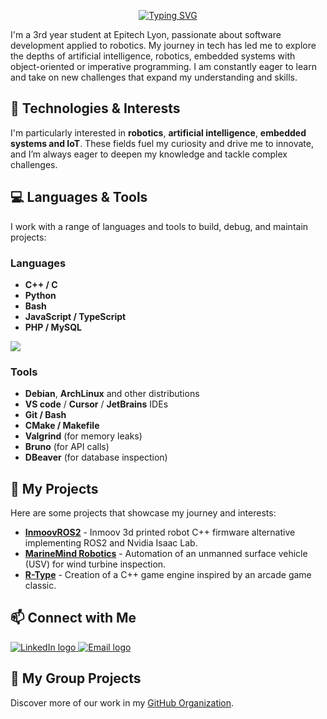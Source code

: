 <p align='center'>
  <a href="https://git.io/typing-svg">
    <img src="https://readme-typing-svg.demolab.com?font=Fira+Code&duration=2000&pause=1000&color=0A51A1&background=93FF3000&center=true&multiline=true&width=550&height=100&lines=%F0%9F%91%8B+Hi!+I'm+Charles+Madjeri;About+me%3A" alt="Typing SVG" />
  </a>
</p>

I'm a 3rd year student at Epitech Lyon, passionate about software development applied to robotics.
My journey in tech has led me to explore the depths of artificial intelligence, robotics, embedded systems with object-oriented or imperative programming.
I am constantly eager to learn and take on new challenges that expand my understanding and skills.

## 🔧 Technologies & Interests
I'm particularly interested in **robotics**, **artificial intelligence**, **embedded systems and IoT**.
These fields fuel my curiosity and drive me to innovate, and I’m always eager to deepen my knowledge and tackle complex challenges.

## 💻 Languages & Tools
I work with a range of languages and tools to build, debug, and maintain projects:

### Languages
- **C++ / C**
- **Python**
- **Bash**
- **JavaScript / TypeScript**
- **PHP / MySQL**

<img src="https://github-readme-stats.vercel.app/api/top-langs/?username=charlesmadjeri&theme=nord&layout=compact&langs_count=6" />

### Tools
- **Debian**, **ArchLinux** and other distributions
- **VS code** / **Cursor** / **JetBrains** IDEs
- **Git / Bash**
- **CMake / Makefile**
- **Valgrind** (for memory leaks)
- **Bruno** (for API calls)
- **DBeaver** (for database inspection)

## 📂 My Projects
Here are some projects that showcase my journey and interests:

- [**InmoovROS2**](https://github.com/charlesmadjeri/inmoov-ros2-firmware) - Inmoov 3d printed robot C++ firmware alternative implementing ROS2 and Nvidia Isaac Lab.
- [**MarineMind Robotics**](https://github.com/ASM-Studios/marinemind-robotics-aquabot) - Automation of an unmanned surface vehicle (USV) for wind turbine inspection.
- [**R-Type**](https://github.com/ASM-Studios/R-Type) - Creation of a C++ game engine inspired by an arcade game classic.

## 📫 Connect with Me

<a href="https://www.linkedin.com/in/charles-madjeri/">
  <img src="https://img.shields.io/badge/LinkedIn-0077B5?style=for-the-badge&logo=linkedin&logoColor=white" alt="LinkedIn logo">
</a>
<a href="mailto:charlesmadjerigithub.bacon302@passmail.net">
  <img src="https://img.shields.io/badge/Email-D14836?style=for-the-badge&logo=gmail&logoColor=white" alt="Email logo">
</a>

## 👥 My Group Projects
Discover more of our work in my [GitHub Organization](https://github.com/ASM-Studios).
